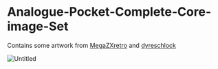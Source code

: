 # Analogue-Pocket-Complete-Core-image-Set
Contains some artwork from  <a href="https://github.com/MegaZXretro/Analogue-Pocket-Custom-Platform-Art" target="MegaZXretro">MegaZXretro</a> and <a href="https://github.com/dyreschlock/pocket-platform-images" target="dyreschlock">dyreschlock</a>

![Untitled](https://user-images.githubusercontent.com/118319530/205410551-7069df33-6755-402c-8ab5-16f782ac82ef.gif)


